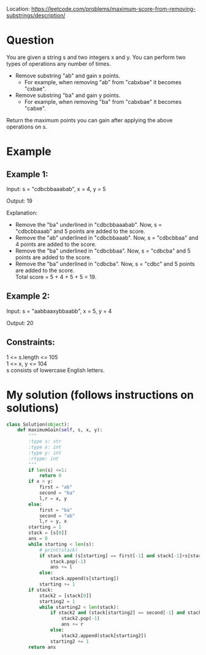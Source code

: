 Location: https://leetcode.com/problems/maximum-score-from-removing-substrings/description/
# Question
You are given a string s and two integers x and y. You can perform two types of operations any number of times.

- Remove substring "ab" and gain x points.
  - For example, when removing "ab" from "cabxbae" it becomes "cxbae".
- Remove substring "ba" and gain y points.
  - For example, when removing "ba" from "cabxbae" it becomes "cabxe".

Return the maximum points you can gain after applying the above operations on s.

 
# Example

## Example 1:

Input: s = "cdbcbbaaabab", x = 4, y = 5

Output: 19

Explanation:
- Remove the "ba" underlined in "cdbcbbaaabab". Now, s = "cdbcbbaaab" and 5 points are added to the score.
- Remove the "ab" underlined in "cdbcbbaaab". Now, s = "cdbcbbaa" and 4 points are added to the score.
- Remove the "ba" underlined in "cdbcbbaa". Now, s = "cdbcba" and 5 points are added to the score.
- Remove the "ba" underlined in "cdbcba". Now, s = "cdbc" and 5 points are added to the score.\
Total score = 5 + 4 + 5 + 5 = 19.

## Example 2:

Input: s = "aabbaaxybbaabb", x = 5, y = 4

Output: 20

## Constraints:

1 <= s.length <= 105\
1 <= x, y <= 104\
s consists of lowercase English letters.
 

# My solution (follows instructions on solutions)
```python
class Solution(object):
    def maximumGain(self, s, x, y):
        """
        :type s: str
        :type x: int
        :type y: int
        :rtype: int
        """
        if len(s) <=1:
            return 0
        if x > y:
            first = "ab"
            second = "ba"
            l,r = x, y
        else:
            first = "ba"
            second = "ab"
            l,r = y, x
        starting = 1
        stack = [s[0]]
        ans = 0
        while starting < len(s):
            # print(stack)
            if stack and (s[starting] == first[-1] and stack[-1]+s[starting] == first):
                stack.pop(-1)
                ans += l
            else:
                stack.append(s[starting])
            starting += 1
        if stack:
            stack2 = [stack[0]]
            starting2 = 1
            while starting2 < len(stack):
                if stack2 and (stack[starting2] == second[-1] and stack2[-1]+stack[starting2] == second):
                    stack2.pop(-1)
                    ans += r
                else:
                    stack2.append(stack[starting2])
                starting2 += 1
        return ans
```
